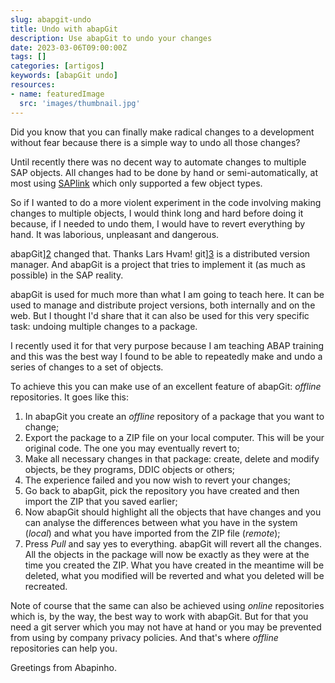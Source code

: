 ```yaml
---
slug: abapgit-undo
title: Undo with abapGit
description: Use abapGit to undo your changes
date: 2023-03-06T09:00:00Z
tags: []
categories: [artigos]
keywords: [abapGit undo]
resources:
- name: featuredImage
  src: 'images/thumbnail.jpg'
---
```


Did you know that you can finally make radical changes to a development without fear
because there is a simple way to undo all those changes?

<!--more-->

Until recently there was no decent way to automate changes to multiple SAP objects. All changes had to be done by hand or semi-automatically, at most using [SAPlink][1] which only supported a few object types.

So if I wanted to do a more violent experiment in the code involving making changes to multiple objects, I would think long and hard before doing it because, if I needed to undo them, I would have to revert everything by hand. It was laborious, unpleasant and dangerous.

abapGit][2] changed that. Thanks Lars Hvam! git][3] is a distributed version manager. And abapGit is a project that tries to implement it (as much as possible) in the SAP reality.

abapGit is used for much more than what I am going to teach here. It can be used to manage and distribute project versions, both internally and on the web. But I thought I'd share that it can also be used for this very specific task: undoing multiple changes to a package.

I recently used it for that very purpose because I am teaching ABAP training and this was the best way I found to be able to repeatedly make and undo a series of changes to a set of objects.

To achieve this you can make use of an excellent feature of abapGit: _offline_ repositories. It goes like this:

1. In abapGit you create an _offline_ repository of a package that you want to change;
2. Export the package to a ZIP file on your local computer. This will be your original code. The one you may eventually revert to;
3. Make all necessary changes in that package: create, delete and modify objects, be they programs, DDIC objects or others;
4. The experience failed and you now wish to revert your changes;
5. Go back to abapGit, pick the repository you have created and then import the ZIP that you saved earlier;
6. Now abapGit should highlight all the objects that have changes and you can analyse the differences between what you have in the system (_local_) and what you have imported from the ZIP file (_remote_);
7. Press _Pull_ and say yes to everything. abapGit will revert all the changes. All the objects in the package will now be exactly as they were at the time you created the ZIP. What you have created in the meantime will be deleted, what you modified will be reverted and what you deleted will be recreated.

Note of course that the same can also be achieved using _online_ repositories which is, by the way, the best way to work with abapGit. But for that you need a git server which you may not have at hand or you may be prevented from using by company privacy policies. And that's where _offline_ repositories can help you.

Greetings from Abapinho.

[1]: <https://wiki.scn.sap.com/wiki/display/ABAP/SAPlink>
[2]: <https://abapgit.org/>
[3]: <https://git-scm.com/>
